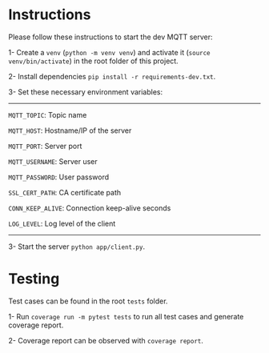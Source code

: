 # Instructions

Please follow these instructions to start the dev MQTT server:

1- Create a `venv` (`python -m venv venv`) and activate it (`source venv/bin/activate`) in the root folder of this project.

2- Install dependencies `pip install -r requirements-dev.txt`.

3- Set these necessary environment variables:

---

`MQTT_TOPIC`: Topic name

`MQTT_HOST`: Hostname/IP of the server

`MQTT_PORT`: Server port

`MQTT_USERNAME`: Server user

`MQTT_PASSWORD`: User password

`SSL_CERT_PATH`: CA certificate path

`CONN_KEEP_ALIVE`: Connection keep-alive seconds

`LOG_LEVEL`: Log level of the client

---

3- Start the server `python app/client.py`.

# Testing

Test cases can be found in the root `tests` folder.

1- Run `coverage run -m pytest tests` to run all test cases and generate coverage report.

2- Coverage report can be observed with `coverage report`.
